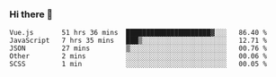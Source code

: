 ### Hi there 👋

<!--
**xin-code/Xin-code** is a ✨ _special_ ✨ repository because its `README.md` (this file) appears on your GitHub profile.

Here are some ideas to get you started:
<!--START_SECTION:waka-->
```text
Vue.js       51 hrs 36 mins  █████████████████████▓░░░   86.40 % 
JavaScript   7 hrs 35 mins   ███▒░░░░░░░░░░░░░░░░░░░░░   12.71 % 
JSON         27 mins         ▒░░░░░░░░░░░░░░░░░░░░░░░░   00.76 % 
Other        2 mins          ░░░░░░░░░░░░░░░░░░░░░░░░░   00.06 % 
SCSS         1 min           ░░░░░░░░░░░░░░░░░░░░░░░░░   00.05 % 
```
<!--END_SECTION:waka-->
